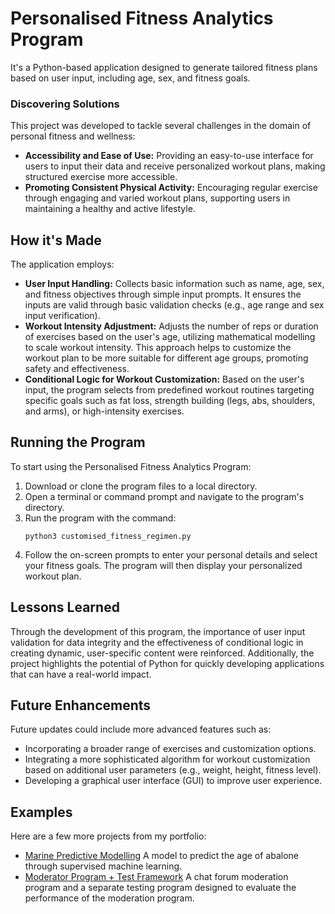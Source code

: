 # Personalised Fitness Analytics Program
It's a Python-based application designed to generate tailored fitness plans based on user input, including age, sex, and fitness goals.

### Discovering Solutions
This project was developed to tackle several challenges in the domain of personal fitness and wellness:
- **Accessibility and Ease of Use:** Providing an easy-to-use interface for users to input their data and receive personalized workout plans, making structured exercise more accessible.
- **Promoting Consistent Physical Activity:** Encouraging regular exercise through engaging and varied workout plans, supporting users in maintaining a healthy and active lifestyle.


## How it's Made
The application employs:
- **User Input Handling:** Collects basic information such as name, age, sex, and fitness objectives through simple input prompts. It ensures the inputs are valid through basic validation checks (e.g., age range and sex input verification).
- **Workout Intensity Adjustment:** Adjusts the number of reps or duration of exercises based on the user's age, utilizing mathematical modelling to scale workout intensity. This approach helps to customize the workout plan to be more suitable for different age groups, promoting safety and effectiveness.
- **Conditional Logic for Workout Customization:** Based on the user's input, the program selects from predefined workout routines targeting specific goals such as fat loss, strength building (legs, abs, shoulders, and arms), or high-intensity exercises.

## Running the Program
To start using the Personalised Fitness Analytics Program:
1. Download or clone the program files to a local directory.
2. Open a terminal or command prompt and navigate to the program's directory.
3. Run the program with the command:
   ```
   python3 customised_fitness_regimen.py
   ```
4. Follow the on-screen prompts to enter your personal details and select your fitness goals. The program will then display your personalized workout plan.

## Lessons Learned
Through the development of this program, the importance of user input validation for data integrity and the effectiveness of conditional logic in creating dynamic, user-specific content were reinforced. Additionally, the project highlights the potential of Python for quickly developing applications that can have a real-world impact.

## Future Enhancements
Future updates could include more advanced features such as:
- Incorporating a broader range of exercises and customization options.
- Integrating a more sophisticated algorithm for workout customization based on additional user parameters (e.g., weight, height, fitness level).
- Developing a graphical user interface (GUI) to improve user experience.

## Examples
Here are a few more projects from my portfolio:
- [Marine Predictive Modelling](https://github.com/christy511/Marine-Predictive-Modelling)
A model to predict the age of abalone through supervised machine learning.
- [Moderator Program + Test Framework](https://github.com/christy511/ModeratorProgram-TestFramework)
A chat forum moderation program and a separate testing program designed to evaluate the performance of the moderation program.
